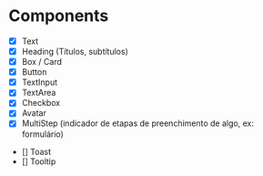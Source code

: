 # Components

- [x] Text
- [x] Heading (Títulos, subtítulos)
- [x] Box / Card
- [x] Button
- [x] TextInput
- [x] TextArea
- [x] Checkbox
- [x] Avatar
- [x] MultiStep (indicador de etapas de preenchimento de algo, ex: formulário)
- [] Toast
- [] Tooltip